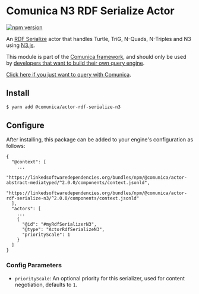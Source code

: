 # Comunica N3 RDF Serialize Actor

[![npm version](https://badge.fury.io/js/%40comunica%2Factor-rdf-serialize-n3.svg)](https://www.npmjs.com/package/@comunica/actor-rdf-serialize-n3)

An [RDF Serialize](https://github.com/comunica/comunica/tree/master/packages/bus-rdf-serialize) actor that handles
Turtle, TriG, N-Quads, N-Triples and N3 using [N3.js](https://www.npmjs.com/package/n3).

This module is part of the [Comunica framework](https://github.com/comunica/comunica),
and should only be used by [developers that want to build their own query engine](https://comunica.dev/docs/modify/).

[Click here if you just want to query with Comunica](https://comunica.dev/docs/query/).

## Install

```bash
$ yarn add @comunica/actor-rdf-serialize-n3
```

## Configure

After installing, this package can be added to your engine's configuration as follows:
```text
{
  "@context": [
    ...
    "https://linkedsoftwaredependencies.org/bundles/npm/@comunica/actor-abstract-mediatyped/^2.0.0/components/context.jsonld",
    "https://linkedsoftwaredependencies.org/bundles/npm/@comunica/actor-rdf-serialize-n3/^2.0.0/components/context.jsonld"  
  ],
  "actors": [
    ...
    {
      "@id": "#myRdfSerializerN3",
      "@type": "ActorRdfSerializeN3",
      "priorityScale": 1
    }
  ]
}
```

### Config Parameters

* `priorityScale`: An optional priority for this serializer, used for content negotiation, defaults to `1`.

